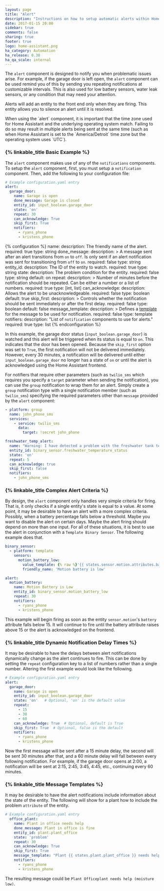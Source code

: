 ```yaml
---
layout: page
title: "Alert"
description: "Instructions on how to setup automatic alerts within Home Assistant."
date: 2017-01-15 20:00
sidebar: true
comments: false
sharing: true
footer: true
logo: home-assistant.png
ha_category: Automation
ha_release: 0.38
ha_qa_scale: internal
---
```


The `alert` component is designed to notify you when problematic issues arise.
For example, if the garage door is left open, the `alert` component can be used
remind you of this by sending you repeating notifications at customizable
intervals. This is also used for low battery sensors,
water leak sensors, or any condition that may need your attention.

Alerts will add an entity to the front end only when they are firing.
This entity allows you to silence an alert until it is resolved.

<p class='note warning'>
When using the `alert` component, it is important that the time zone used for Home Assistant and the underlying operating system match.
Failing to do so may result in multiple alerts being sent at the same time (such as when Home Assistant is set to the `America/Detroit` time zone but the operating system uses `UTC`).
</P>

### {% linkable_title Basic Example %}

The `alert` component makes use of any of the `notifications` components. To
setup the `alert` component, first, you must setup a `notification` component.
Then, add the following to your configuration file:

```yaml
# Example configuration.yaml entry
alert:
  garage_door:
    name: Garage is open
    done_message: Garage is closed
    entity_id: input_boolean.garage_door
    state: 'on'
    repeat: 30
    can_acknowledge: True
    skip_first: True
    notifiers:
      - ryans_phone
      - kristens_phone
```

{% configuration %}
name:
  description: The friendly name of the alert.
  required: true
  type: string
done_message:
  description: >
    A message sent after an alert transitions from `on` to `off`. Is only sent
    if an alert notification was sent for transitioning from `off` to `on`.
  required: false
  type: string
entity_id:
  description: The ID of the entity to watch.
  required: true
  type: string
state:
  description: The problem condition for the entity.
  required: false
  type: string
  default: on
repeat:
  description: >
    Number of minutes before the notification should be repeated.
    Can be either a number or a list of numbers.
  required: true
  type: [int, list]
can_acknowledge:
  description: Allows the alert to be unacknowledgeable.
  required: false
  type: boolean
  default: true
skip_first:
  description: >
    Controls whether the notification should be
    sent immediately or after the first delay.
  required: false
  type: boolean
  default: false
message_template:
  description: >
    Defines a [template][template] for the message to be used for notification.
  required: false
  type: template
notifiers:
  description: "List of `notification` components to use for alerts."
  required: true
  type: list
{% endconfiguration %}

In this example, the garage door status (`input_boolean.garage_door`) is watched
and this alert will be triggered when its status is equal to `on`.
This indicates that the door has been opened. Because the `skip_first` option
was set to `True`, the first notification will not be delivered immediately.
However, every 30 minutes, a notification will be delivered until either
`input_boolean.garage_door` no longer has a state of `on` or until the alert is
acknowledged using the Home Assistant frontend.

For notifiers that require other parameters (such as `twilio_sms` which requires
you specify a `target` parameter when sending the notification), you can use the
`group` notification to wrap them for an alert.
Simply create a `group` notification type with a single notification member
(such as `twilio_sms`) specifying the required parameters other than `message`
provided by the `alert` component:

```yaml
- platform: group
  name: john_phone_sms
  services:
    - service: twilio_sms
      data:
        target: !secret john_phone
```

```yaml
freshwater_temp_alert:
  name: "Warning: I have detected a problem with the freshwater tank temperature"
  entity_id: binary_sensor.freshwater_temperature_status
  state: 'on'
  repeat: 5
  can_acknowledge: true
  skip_first: false
  notifiers:
    - john_phone_sms
```

### {% linkable_title Complex Alert Criteria %}

By design, the `alert` component only handles very simple criteria for firing.
That is, it only checks if a single entity's state is equal to a value. At some
point, it may be desirable to have an alert with a more complex criteria.
Possibly, when a battery percentage falls below a threshold. Maybe you want to
disable the alert on certain days. Maybe the alert firing should depend on more
than one input. For all of these situations, it is best to use the alert in
conjunction with a `Template Binary Sensor`. The following example does that.

```yaml
binary_sensor:
  - platform: template
    sensors:
      motion_battery_low:
        value_template: {% raw %}'{{ states.sensor.motion.attributes.battery < 15 }}'{% endraw %}
        friendly_name: 'Motion battery is low'

alert:
  motion_battery:
    name: Motion Battery is Low
    entity_id: binary_sensor.motion_battery_low
    repeat: 30
    notifiers:
      - ryans_phone
      - kristens_phone
```

This example will begin firing as soon as the entity `sensor.motion`'s `battery`
attribute falls below 15. It will continue to fire until the battery attribute
raises above 15 or the alert is acknowledged on the frontend.

### {% linkable_title Dynamic Notification Delay Times %}

It may be desirable to have the delays between alert notifications dynamically
change as the alert continues to fire. This can be done by setting the `repeat`
configuration key to a list of numbers rather than a single number.
Altering the first example would look like the following.

```yaml
# Example configuration.yaml entry
alert:
  garage_door:
    name: Garage is open
    entity_id: input_boolean.garage_door
    state: 'on'   # Optional, 'on' is the default value
    repeat:
      - 15
      - 30
      - 60
    can_acknowledge: True  # Optional, default is True
    skip_first: True  # Optional, false is the default
    notifiers:
      - ryans_phone
      - kristens_phone
```

Now the first message will be sent after a 15 minute delay, the second will be
sent 30 minutes after that, and a 60 minute delay will fall between every
following notification.
For example, if the garage door opens at 2:00, a notification will be
sent at 2:15, 2:45, 3:45, 4:45, etc., continuing every 60 minutes.

### {% linkable_title Message Templates %}

It may be desirable to have the alert notifications include information
about the state of the entity.
The following will show for a plant how to include the problem `attribute`
of the entity.

```yaml
# Example configuration.yaml entry
  office_plant:
    name: Plant in office needs help
    done_message: Plant in office is fine
    entity_id: plant.plant_office
    state: 'problem'
    repeat: 30
    can_acknowledge: True
    skip_first: True
	message_template: "Plant {{ states.plant.plant_office }} needs help ({{ state_attr('plant.plant_office', 'problem') }})"
    notifiers:
      - ryans_phone
      - kristens_phone
```

The resulting message could be `Plant Officeplant needs help (moisture low)`.

[template]: /docs/configuration/templating/
